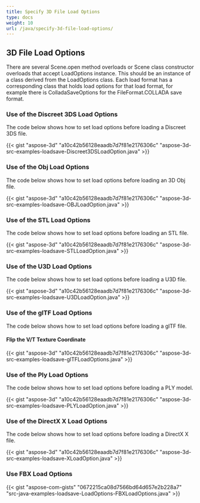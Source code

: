 ```yaml
---
title: Specify 3D File Load Options
type: docs
weight: 10
url: /java/specify-3d-file-load-options/
---
```


## **3D File Load Options**
There are several Scene.open method overloads or Scene class constructor overloads that accept LoadOptions instance. This should be an instance of a class derived from the LoadOptions class. Each load format has a corresponding class that holds load options for that load format, for example there is ColladaSaveOptions for the FileFormat.COLLADA save format.
### **Use of the Discreet 3DS Load Options**
The code below shows how to set load options before loading a Discreet 3DS file.

{{< gist "aspose-3d" "a10c42b56128eaadb7d7f81e2176306c" "aspose-3d-src-examples-loadsave-Discreet3DSLoadOption.java" >}}
### **Use of the Obj Load Options**
The code below shows how to set load options before loading an 3D Obj file.

{{< gist "aspose-3d" "a10c42b56128eaadb7d7f81e2176306c" "aspose-3d-src-examples-loadsave-OBJLoadOption.java" >}}
### **Use of the STL Load Options**
The code below shows how to set load options before loading an STL file.

{{< gist "aspose-3d" "a10c42b56128eaadb7d7f81e2176306c" "aspose-3d-src-examples-loadsave-STLLoadOption.java" >}}
### **Use of the U3D Load Options**
The code below shows how to set load options before loading a U3D file.

{{< gist "aspose-3d" "a10c42b56128eaadb7d7f81e2176306c" "aspose-3d-src-examples-loadsave-U3DLoadOption.java" >}}
### **Use of the glTF Load Options**
The code below shows how to set load options before loading a glTF file.
#### **Flip the V/T Texture Coordinate**
{{< gist "aspose-3d" "a10c42b56128eaadb7d7f81e2176306c" "aspose-3d-src-examples-loadsave-glTFLoadOptions.java" >}}
### **Use of the Ply Load Options**
The code below shows how to set load options before loading a PLY model.

{{< gist "aspose-3d" "a10c42b56128eaadb7d7f81e2176306c" "aspose-3d-src-examples-loadsave-PLYLoadOption.java" >}}
### **Use of the DirectX X Load Options**
The code below shows how to set load options before loading a DirectX X file.

{{< gist "aspose-3d" "a10c42b56128eaadb7d7f81e2176306c" "aspose-3d-src-examples-loadsave-XLoadOption.java" >}}
### **Use FBX Load Options**
{{< gist "aspose-com-gists" "0672215ca08d7566bd64d657e2b228a7" "src-java-examples-loadsave-LoadOptions-FBXLoadOptions.java" >}}
